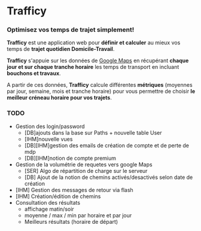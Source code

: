 # Trafficy
### Optimisez vos temps de trajet simplement!

**Trafficy** est une application web pour **définir et calculer** au mieux vos temps de **trajet quotidien Domicile-Travail**. 

**Trafficy** s'appuie sur les données de [Google Maps](http://maps.google.fr) en récupérant **chaque jour et sur chaque tranche horaire** les temps de transport en incluant **bouchons et travaux**. 

A partir de ces données, **Trafficy** calcule différentes **métriques** (moyennes par jour, semaine, mois et tranche horaire) pour vous permettre de choisir **le meilleur créneau horaire pour vos trajets**.

### TODO
- Gestion des login/password
  - [DB]ajouts dans la base sur Paths + nouvelle table User
  - [IHM]nouvelle vues
  - [DB][IHM]gestion des emails de création de compte et de perte de mdp
  - [DB][IHM]notion de compte premium
- Gestion de la volumétrie de requetes vers google Maps
  - [SER] Algo de répartition de charge sur le serveur
  - [DB] Ajout de la notion de chemins activés/desactivés selon date de création
- [IHM] Gestion des messages de retour via flash
- [IHM] Création/édition de chemins
- Consultation des résultats
  - affichage matin/soir
  - moyenne / max / min par horaire et par jour
  - Meilleurs résultats (horaire de départ)